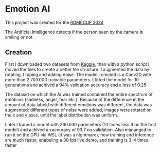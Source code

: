 # Emotion AI

This project was created for the [ROMECUP 2024](https://romecup.org/)

The Artificial Intelligence detects if the person seen by the camera is smiling or not.

## Creation
First I downloaded two datasets from [Kaggle](https://www.kaggle.com/), than with a python script i moved the files to create a better file structure.
I augmented the data by rotating, flipping and adding noise.
The model i created is a Conv2D with more than 2.700.000 trainable parameters.
I fitted the model for 10 generations and achived a 94% validation accuracy and a loss of 0.25

The dataset on which the Ai was trained contained the entire spectrum of emotions (sadness, anger, fear etc.). Because of the difference in the amount of data labeld with different emotions was different, the data was augmented: different types of noise were added, images were rotated on the x and y axes, until the label distribution was uniform. 


Later I traned a model with 260.000 paremeters (10 times less than the first model) and achived an accuracy of 93.7 on validation.
Also mananged to run it on the GPU via WSL (it was a nightmare), now training and inference are much faster, enabeling a 30 fps live demo, and training is 3-4 times faster
